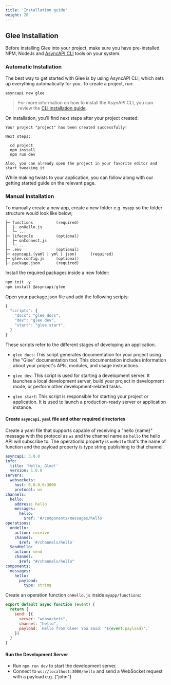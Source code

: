 ```yaml
---
title: 'Installation guide'
weight: 20
---
```


## Glee Installation

Before installing Glee into your project, make sure you have pre-installed NPM, NodeJs and [AsyncAPI CLI](https://github.com/asyncapi/cli) tools on your system.

### Automatic Installation

The best way to get started with Glee is by using AsyncAPI CLI, which sets up everything automatically for you. 
To create a project, run:

```sh
asyncapi new glee
```

> For more information on how to install the AsynAPI CLI, you can review the [CLI installation guide](https://www.asyncapi.com/docs/tools/cli/installation).

On installation, you'll find next steps after your project created:

```
Your project "project" has been created successfully!

Next steps:

  cd project
  npm install
  npm run dev

Also, you can already open the project in your favorite editor and start tweaking it
```

While making twists to your application, you can follow along with our getting started guide on the relevant page.

### Manual Installation

To manually create a new app, create a new folder e.g. `myapp` so the folder structure would look like below;

```
├─ functions          (required)
│  ├─ onHello.js
│  └─ ...
├─ lifecycle          (optional)
│  ├─ onConnect.js
│  └─ ...
├─ .env               (optional)
├─ asyncapi.(yaml | yml | json)      (required)
├─ glee.config.js     (optional)
├─ package.json       (required)
```

Install the required packages inside a new folder:

```js
npm init -y
npm install @asyncapi/glee
```

Open your package.json file and add the following scripts:

```js
{
  "scripts": {
    "docs": "glee docs",
    "dev": "glee dev",
    "start": "glee start",
  }
}
```

These scripts refer to the different stages of developing an application.

- `glee docs`: This script generates documentation for your project using the "Glee" documentation tool. This documentation includes information about your project's APIs, modules, and usage instructions.

- `glee dev`: This script is used for starting a development server. It launches a local development server, build your project in development mode, or perform other development-related tasks.

- `glee start`: This script is responsible for starting your project or application. It is used to launch a production-ready server or application instance.

#### Create `asyncapi.yaml` file and other required directories

Create a yaml file that supports capable of receiving a "hello {name}" message with the protocol as `ws` and the channel name  as `hello` the hello API will subscribe to. The operationId property is `onHello` that's the name of function and the payload property is type string publishing to that channel.

```yaml
asyncapi: 3.0.0
info:
  title: 'Hello, Glee!'
  version: 1.0.0
servers:
  websockets:
    host: 0.0.0.0:3000
    protocol: ws
channels:
  hello:
    address: hello
    messages:
      hello:
        $ref: '#/components/messages/hello'
operations:
  onHello:
    action: receive
    channel:
      $ref: '#/channels/hello'
  SendHello:
    action: send
    channel: 
      $ref: "#/channels/hello"
components:
  messages:
    hello:
      payload:
        type: string
```

Create an operation function `onHello.js` inside `myapp/functions`:

```js
export default async function (event) {  
  return {
    send: [{
      server: "websockets",
      channel: "hello",
      payload: `Hello from Glee! You said: "${event.payload}".`
    }]
  }
}
```

#### Run the Development Server

- Run `npm run dev` to start the development server.
- Connect to `ws://localhost:3000/hello` and send a WebSocket request with a payload e.g. {"john"}
